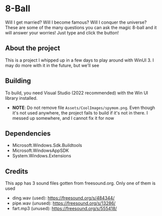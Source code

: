 # 8-Ball
Will I get married? Will I become famous? Will I conquer the universe? These are some of the many questions you can ask the magic 8-ball and it will answer your worries! Just type and click the button!

## About the project
This is a project I whipped up in a few days to play around with WinUI 3. I may do more with it in the future, but we'll see

## Building
To build, you need Visual Studio (2022 recommended) with the Win UI library installed. 
- **NOTE**: Do not remove file `Assets/CoolImages/spymom.png`. Even though it's not used anywhere, the project fails to build if it's not in there. I messed up somewhere, and I cannot fix it for now

## Dependencies 
- Microsoft.Windows.Sdk.Buildtools
- Microsoft.WindowsAppSDK
- System.Windows.Extensions

## Credits
This app has 3 sound files gotten from freesound.org. Only one of them is used
- ding.wav (used): https://freesound.org/s/484344/
- pipe.wav (unused): https://freesound.org/s/13286/
- fart.mp3 (unused): https://freesound.org/s/555418/
